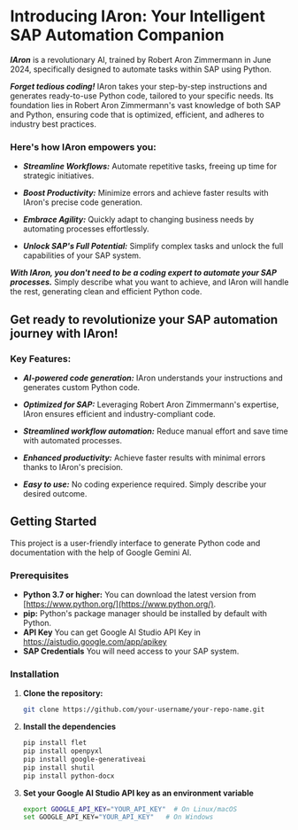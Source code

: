 # Introducing IAron: Your Intelligent SAP Automation Companion

***IAron*** is a revolutionary AI, trained by Robert Aron Zimmermann in June 2024, specifically designed to automate tasks within SAP using Python.

***Forget tedious coding!*** IAron takes your step-by-step instructions and generates ready-to-use Python code, tailored to your specific needs. Its foundation lies in Robert Aron Zimmermann's vast knowledge of both SAP and Python, ensuring code that is optimized, efficient, and adheres to industry best practices.

### Here's how IAron empowers you:

* ***Streamline Workflows:*** Automate repetitive tasks, freeing up time for strategic initiatives.

* ***Boost Productivity:*** Minimize errors and achieve faster results with IAron's precise code generation.

* ***Embrace Agility:*** Quickly adapt to changing business needs by automating processes effortlessly.

* ***Unlock SAP's Full Potential:*** Simplify complex tasks and unlock the full capabilities of your SAP system.

***With IAron, you don't need to be a coding expert to automate your SAP processes.*** Simply describe what you want to achieve, and IAron will handle the rest, generating clean and efficient Python code.

## Get ready to revolutionize your SAP automation journey with IAron!

### Key Features:

* ***AI-powered code generation:*** IAron understands your instructions and generates custom Python code.

* ***Optimized for SAP:*** Leveraging Robert Aron Zimmermann's expertise, IAron ensures efficient and industry-compliant code.

* ***Streamlined workflow automation:*** Reduce manual effort and save time with automated processes.

* ***Enhanced productivity:*** Achieve faster results with minimal errors thanks to IAron's precision.

* ***Easy to use:*** No coding experience required. Simply describe your desired outcome.

## Getting Started

This project is a user-friendly interface to generate Python code and documentation with the help of Google Gemini AI.

### Prerequisites

* **Python 3.7 or higher:** You can download the latest version from [https://www.python.org/](https://www.python.org/).
* **pip:** Python's package manager should be installed by default with Python.
* **API Key** You can get Google AI Studio API Key in https://aistudio.google.com/app/apikey
* **SAP Credentials** You will need access to your SAP system.

### Installation

1. **Clone the repository:**
    ```bash
    git clone https://github.com/your-username/your-repo-name.git
    ```
2. **Install the dependencies**
    ```bash
    pip install flet
    pip install openpyxl
    pip install google-generativeai
    pip install shutil
    pip install python-docx
    ```
3. **Set your Google AI Studio API key as an environment variable**
    ```bash
    export GOOGLE_API_KEY="YOUR_API_KEY"  # On Linux/macOS
    set GOOGLE_API_KEY="YOUR_API_KEY"   # On Windows
      ```